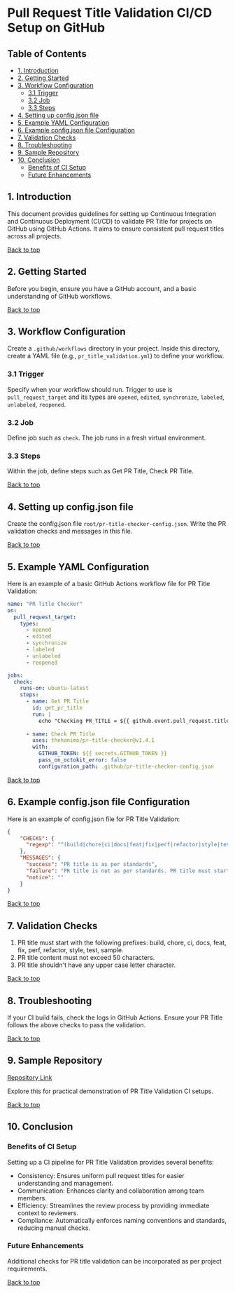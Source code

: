 
# Pull Request Title Validation CI/CD Setup on GitHub

## Table of Contents

- [1. Introduction](#1-introduction)
- [2. Getting Started](#2-getting-started)
- [3. Workflow Configuration](#3-workflow-configuration)
  - [3.1 Trigger](#31-trigger)
  - [3.2 Job](#32-job)
  - [3.3 Steps](#33-steps)
- [4. Setting up config.json file](#4-setting-up-configjson-file)
- [5. Example YAML Configuration](#5-example-yaml-configuration)
- [6. Example config.json file Configuration](#6-example-configjson-file-configuration)
- [7. Validation Checks](#7-validation-checks)
- [8. Troubleshooting](#8-troubleshooting)
- [9. Sample Repository](#9-sample-repository)
- [10. Conclusion](#10-conclusion)
  - [Benefits of CI Setup](#benefits-of-ci-setup)
  - [Future Enhancements](#future-enhancements)

## 1. Introduction

This document provides guidelines for setting up Continuous Integration and Continuous Deployment (CI/CD) to validate PR Title for projects on GitHub using GitHub Actions. It aims to ensure consistent pull request titles across all projects.

[Back to top](#table-of-contents)

## 2. Getting Started

Before you begin, ensure you have a GitHub account, and a basic understanding of GitHub workflows.

[Back to top](#table-of-contents)

## 3. Workflow Configuration

Create a `.github/workflows` directory in your project. Inside this directory, create a YAML file (e.g., `pr_title_validation.yml`) to define your workflow.

### 3.1 Trigger

Specify when your workflow should run. Trigger to use is `pull_request_target` and its types are `opened`, `edited`, `synchronize`, `labeled`, `unlabeled`, `reopened`.

### 3.2 Job

Define job such as `check`. The job runs in a fresh virtual environment.

### 3.3 Steps

Within the job, define steps such as Get PR Title, Check PR Title.

[Back to top](#table-of-contents)

## 4. Setting up config.json file

Create the config.json file `root/pr-title-checker-config.json`. Write the PR validation checks and messages in this file.

[Back to top](#table-of-contents)

## 5. Example YAML Configuration

Here is an example of a basic GitHub Actions workflow file for PR Title Validation:

```yaml
name: "PR Title Checker"
on:
  pull_request_target:
    types:
      - opened
      - edited
      - synchronize
      - labeled
      - unlabeled
      - reopened

jobs:
  check:
    runs-on: ubuntu-latest
    steps:
      - name: Get PR Title
        id: get_pr_title
        run: |
          echo "Checking PR_TITLE = ${{ github.event.pull_request.title }}"
      
      - name: Check PR Title
        uses: thehanimo/pr-title-checker@v1.4.1
        with:
          GITHUB_TOKEN: ${{ secrets.GITHUB_TOKEN }}
          pass_on_octokit_error: false
          configuration_path: .github/pr-title-checker-config.json
```

[Back to top](#table-of-contents)

## 6. Example config.json file Configuration

Here is an example of config.json file for PR Title Validation:

```json
{
    "CHECKS": {
      "regexp": "^(build|chore|ci|docs|feat|fix|perf|refactor|style|test|sample): [a-z0-9 ]{0,50}$"
    },
    "MESSAGES": {
      "success": "PR title is as per standards",
      "failure": "PR title is not as per standards. PR title must start with one of the following prefixes: build, chore, ci, docs, feat, fix, perf, refactor, style, test, sample. PR title content must not exceed 50 characters and shouldn't have any upper case letter character.",
      "notice": ""
    }
}
```

[Back to top](#table-of-contents)

## 7. Validation Checks

1. PR title must start with the following prefixes: build, chore, ci, docs, feat, fix, perf, refactor, style, test, sample.
2. PR title content must not exceed 50 characters.
3. PR title shouldn't have any upper case letter character.

[Back to top](#table-of-contents)

## 8. Troubleshooting

If your CI build fails, check the logs in GitHub Actions. Ensure your PR Title follows the above checks to pass the validation.

[Back to top](#table-of-contents)

## 9. Sample Repository

[Repository Link](https://github.com/OsmosysSoftware/pr-lint-workflow-guide/tree/main)

Explore this for practical demonstration of PR Title Validation CI setups.

[Back to top](#table-of-contents)

## 10. Conclusion

### Benefits of CI Setup

Setting up a CI pipeline for PR Title Validation provides several benefits:

- Consistency: Ensures uniform pull request titles for easier understanding and management.
- Communication: Enhances clarity and collaboration among team members.
- Efficiency: Streamlines the review process by providing immediate context to reviewers.
- Compliance: Automatically enforces naming conventions and standards, reducing manual checks.

### Future Enhancements

Additional checks for PR title validation can be incorporated as per project requirements.

[Back to top](#table-of-contents)
